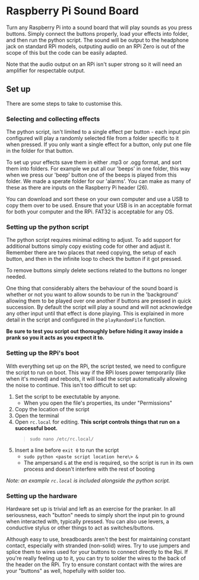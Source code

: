 # Raspberry Pi Sound Board
Turn any Raspberry Pi into a sound board that will play sounds as you press buttons. Simply connect the buttons properly, load your effects into folder, and then run the python script. The sound will be output to the headphone jack on standard RPi models, outputing audio on an RPi Zero is out of the scope of this but the code can be easily adapted.

Note that the audio output on an RPi isn't super strong so it will need an amplifier for respectable output.

## Set up
There are some steps to take to customise this.

### Selecting and collecting effects
The python script, isn't limited to a single effect per button - each input pin configured will play a randomly selected file from a folder specific to it when pressed. If you only want a single effect for a button, only put one file in the folder for that button.

To set up your effects save them in either .mp3 or .ogg format, and sort them into folders. For example we put all our 'beeps' in one folder, this way when we press our 'beep' button one of the beeps is played from this folder. We made a sperate folder for our 'alarms'. You can make as many of these as there are inputs on the Raspberry Pi header (26).

You can download and sort these on your own computer and use a USB to copy them over to be used. Ensure that your USB is in an acceptable format for both your computer and the RPi. FAT32 is acceptable for any OS.

### Setting up the python script
The python script requires minimal editing to adjust. To add support for additional buttons simply copy existing code for other and adjust it. Remember there are two places that need copying, the setup of each button, and then in the infinite loop to check the button if it got pressed.

To remove buttons simply delete sections related to the buttons no longer needed.

One thing that considerably alters the behaviour of the sound board is whether or not you want to allow sounds to be run in the 'background' allowing them to be played over one another if buttons are pressed in quick succession. By default the script will play a sound and will not acknowledge any other input until that effect is done playing. This is explained in more detail in the script and configured in the `playRandomFile` function.

**Be sure to test you script out thoroughly before hiding it away inside a prank so you it acts as you expect it to.**

### Setting up the RPi's boot
With everything set up on the RPi, the script tested, we need to configure the script to run on boot. This way if the RPi loses power temporarily (like when it's moved) and reboots, it will load the script automatically allowing the noise to continue. This isn't too difficult to set up:
1. Set the script to be exectutable by anyone.
   - When you open the file's properties, its under "Permissions"
2. Copy the location of the script
3. Open the terminal
4. Open `rc.local` for editing. **This script controls things that run on a successful boot.**
   > `sudo nano /etc/rc.local/`
5. Insert a line before `exit 0` to run the script
   - `sudo python <paste script location here\> &`
   - The ampersand `&` at the end is required, so the script is run in its own process and doesn't interfere with the rest of booting

*Note: an example `rc.local` is included alongside the python script.* 

### Setting up the hardware
Hardware set up is trivial and left as an exercise for the pranker. In all seriousness, each "button" needs to simply short the input pin to ground when interacted with, typically pressed. You can also use levers, a conductive stylus or other things to act as switches/buttons.

Although easy to use, breadboards aren't the best for maintaining constant contact, especially with stranded (non-solid) wires. Try to use jumpers and splice them to wires used for your buttons to connect directly to the Rpi. If you're really feeling up to it, you can try to solder the wires to the back of the header on the RPi. Try to ensure constant contact with the wires are your "buttons" as well, hopefully with solder too.
